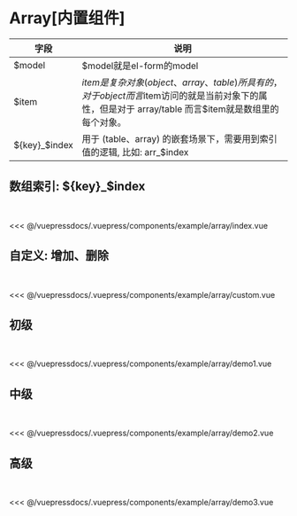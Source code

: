 
# Array[内置组件]

字段|说明
-|-
$model| $model就是el-form的model
$item| $item是复杂对象(object、array、table)所具有的， 对于object而言$item访问的就是当前对象下的属性，但是对于 array/table 而言$item就是数组里的每个对象。
${key}_$index| 用于 (table、array) 的嵌套场景下，需要用到索引值的逻辑, 比如: arr\_$index

## 数组索引: ${key}_$index
  

<demo-block>
<example-array-index slot="source"/>
<<< @/vuepressdocs/.vuepress/components/example/array/index.vue
</demo-block>


## 自定义: 增加、删除
  

<demo-block>
<example-array-custom slot="source"/>
<<< @/vuepressdocs/.vuepress/components/example/array/custom.vue
</demo-block>

## 初级
  

<demo-block>
<example-array-demo1 slot="source"/>
<<< @/vuepressdocs/.vuepress/components/example/array/demo1.vue
</demo-block>


## 中级
  

<demo-block>
<example-array-demo2 slot="source"/>
<<< @/vuepressdocs/.vuepress/components/example/array/demo2.vue
</demo-block>


## 高级
  

<demo-block>
<example-array-demo3 slot="source"/>
<<< @/vuepressdocs/.vuepress/components/example/array/demo3.vue
</demo-block>

 
